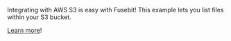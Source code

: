 Integrating with AWS S3 is easy with Fusebit! This example lets you list files within your S3 bucket.

[Learn more](https://developer.fusebit.io/docs/s3)!
